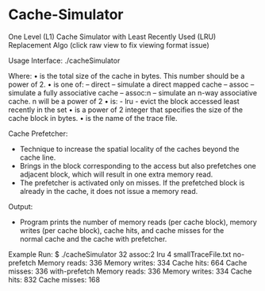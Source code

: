 
# Cache-Simulator
One Level (L1) Cache Simulator with Least Recently Used (LRU) Replacement Algo
(click raw view to fix viewing format issue)

Usage Interface:
  ./cacheSimulator <cache size> <associativity> <cache policy> <block size> <trace file>
  
  Where:
    • <cache size> is the total size of the cache in bytes. This number should be a power of 2.
    • <associativity> is one of:
      – direct – simulate a direct mapped cache
      – assoc – simulate a fully associative cache
      – assoc:n – simulate an n-way associative cache. n will be a power of 2
    • <cache policy> is:
      - lru - evict the block accessed least recently in the set
    • <block size> is a power of 2 integer that specifies the size of the cache block in bytes.
    • <trace file> is the name of the trace file.


Cache Prefetcher:
  - Technique to increase the spatial locality of the caches beyond the cache line.
  - Brings in the block corresponding to the access but also prefetches one adjacent block, which will result in one extra memory read.
  - The prefetcher is activated only on misses. If the prefetched block is already in the cache, it does not issue a memory read.


Output:
- Program prints the number of memory reads (per cache block), memory writes (per cache block), cache hits, and cache misses for the    
  normal cache and the cache with prefetcher.
  
  
Example Run:
$ ./cacheSimulator 32 assoc:2 lru 4 smallTraceFile.txt
no-prefetch
Memory reads: 336
Memory writes: 334
Cache hits: 664
Cache misses: 336
with-prefetch
Memory reads: 336
Memory writes: 334
Cache hits: 832
Cache misses: 168
